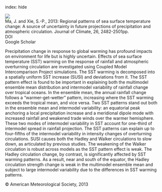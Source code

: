 index: hide

<div class="Citation">
    <div class="Citation-thumb CitationThumb-linked"  data-href="https://doi.org/10.1175/jcli-d-12-00283.1">
      <img src="https://static.claimspace.cloud/climate-study-static/refs/thumbs/14/Ma_and_Xie_2013-thumb.png" />
    </div>

  <div class="Citation-body">
    <div class="Citation-text">Ma, J. and Xie, S.-P., 2013: Regional patterns of sea surface temperature change: A source of  uncertainty in future projections of precipitation and atmospheric  circulation. <span class="Article-journal">Journal of Climate, </span><span class="Article-volume">26, </span>2482-2501pp.</div>
    <div class="Citation-links">
      <div class="CitationLink" data-href="https://doi.org/10.1175/jcli-d-12-00283.1">
        <div class="CitationLink-icon CitationLink-Doi"></div>
        <div class="CitationLink-text">DOI</div>
      </div>
      <div class="CitationLink" data-href="https://scholar.google.com/scholar?q=10.1175/jcli-d-12-00283.1">
        <div class="CitationLink-icon CitationLink-Scholar"></div>
        <div class="CitationLink-text">Google Scholar</div>
      </div>
    </div>
  </div>
</div>

Precipitation change in response to global warming has profound impacts on environment for life but is highly uncertain. Effects of sea surface temperature (SST) warming on the response of rainfall and atmospheric overturning circulation are investigated using Coupled Model Intercomparison Project simulations. The SST warming is decomposed into a spatially uniform SST increase (SUSI) and deviations from it. The SST pattern effect is found to be important in explaining both the multimodel ensemble mean distribution and intermodel variability of rainfall change over tropical oceans. In the ensemble mean, the annual rainfall change follows a “warmer-get-wetter” pattern, increasing where the SST warming exceeds the tropical mean, and vice versa. Two SST patterns stand out both in the ensemble mean and intermodel variability: an equatorial peak anchoring a local precipitation increase and a meridional dipole mode with increased rainfall and weakened trade winds over the warmer hemisphere. These two modes of intermodel variability in SST account for one-third of intermodel spread in rainfall projection. The SST patterns can explain up to four-fifths of the intermodel variability in intensity changes of overturning circulations. SUSI causes both the Hadley and Walker circulations to slow down, as articulated by previous studies. The weakening of the Walker circulation is robust across models as the SST pattern effect is weak. The Hadley circulation change, by contrast, is significantly affected by SST warming patterns. As a result, near and south of the equator, the Hadley circulation strength change is weak in the multimodel ensemble mean and subject to large intermodel variability due to the differences in SST warming patterns.

<div class="Citation-copy">
&copy; American Meteorological Society, 2013
</div>
